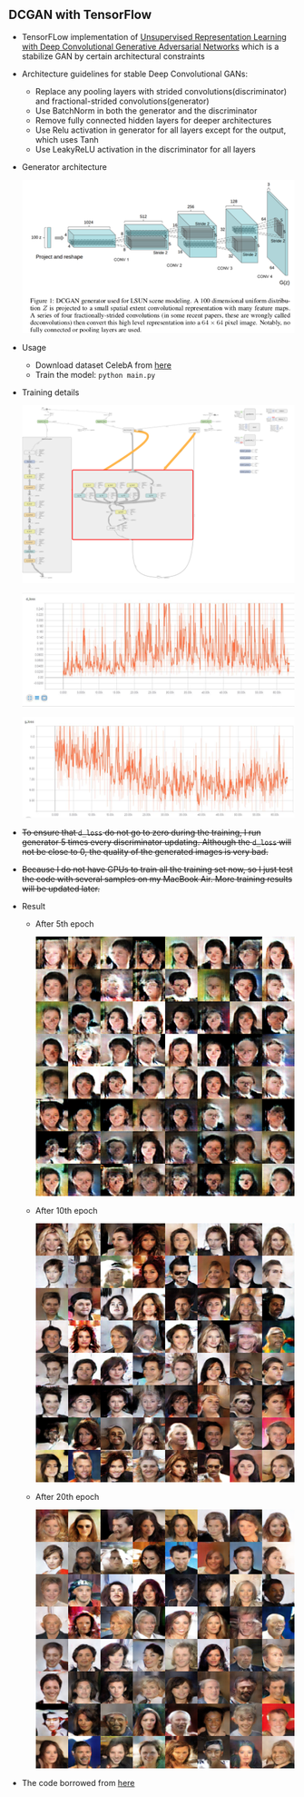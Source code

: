 ## DCGAN with TensorFlow
- TensorFLow implementation of [Unsupervised Representation Learning with Deep Convolutional Generative Adversarial Networks](https://arxiv.org/abs/1511.06434) which is a stabilize GAN by certain architectural constraints

- Architecture guidelines for stable Deep Convolutional GANs:
  - Replace any pooling layers with strided convolutions(discriminator) and fractional-strided convolutions(generator)
  - Use BatchNorm in both the generator and the discriminator
  - Remove fully connected hidden layers for deeper architectures
  - Use Relu activation in generator for all layers except for the output, which uses Tanh
  - Use LeakyReLU activation in the discriminator for all layers

- Generator architecture

  ![Architecture](./img/generator_architecture.png)

- Usage

  - Download dataset CelebA from [here](http://mmlab.ie.cuhk.edu.hk/projects/CelebA.html)
  - Train the model: `python main.py`

- Training details

  ![graph](./img/graph.png)

  ![d_loss](./img/d_loss.JPG)

  ![g_loss](./img/g_loss.JPG)

- ~~To ensure that `d_loss` do not go to zero during the training, I run generator 5 times every discriminator updating. Although the `d_loss` will not be close to 0, the quality of the generated images is very bad.~~

- ~~Because I do not have GPUs to train all the training set now, so I just test the code with several samples on my MacBook Air. More training results will be updated later.~~

- Result

  - After 5th epoch

    ![5](./img/DCGAN_train_05_3073.png)

  - After 10th epoch

    ![10](./img/DCGAN_train_10_3148.png)

  - After 20th epoch

    ![20](./img/DCGAN_train_19_3163.png)

- The code borrowed from [here](https://github.com/taki0112/DCGAN-Tensorflow)